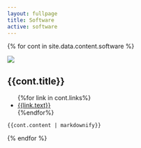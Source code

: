 ```yaml
---
layout: fullpage
title: Software
active: software
---
```


<!-- see _data/content/software.yaml for content -->
{% for cont in site.data.content.software %}
<div class="row">
  <div class="col-lg-2 col-sm-3">
    <img src="{{site.url}}/assets/{{cont.image}}" class="img-fluid" />
  </div>
  <div class="col-lg-7 col-sm-9">
    <h2>{{cont.title}}</h2>
    <ul class="nav nav-inline">
      {%for link in cont.links%}
      <li class="nav-item">
      <a class="nav-link" href="{{link.href}}">{{link.text}}</a>
      </li>
      {%endfor%}
    </ul>

    {{cont.content | markdownify}}
  </div>
</div>
{% endfor %}
